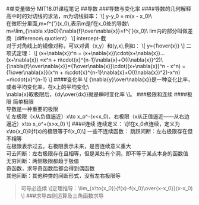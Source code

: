 #单变量微分
MIT18.01课程笔记
##导数
###导数与变化率
####导数的几何解释
高中时的对切线的求法，m为切线斜率：
\\[
y-y_0 = m(x - x_0)\\\
在微积分里面,m=f^{'}(x_0),表示m是f在x_0处的导数\\\
m=\lim_{\nabla x\to0}{\nabla{f}\over\nabla{x}}=f^{'}(x_0)\ 
lim内的部分叫做差商（difference\ quotient）
\\]
intercept-截   
对于对角线上的镜像对称，可以对调（x,y）和(y,x),例如：
\\[
y={1\over{x}}
\\]
二项式定理：
\\[
(x+\nabla{x})^n = (x+\nabla{x})\cdot(x+\nabla{x})...(x+\nabla{x})
=x^n + n\cdot{x}^{n-1}\nabla{x}+O((\nabla{x})^2)\\\
{\nabla{f}\over\nabla{x}}={1\over\nabla{x}}\cdot((x+\nabla{x})^n - x^n)
={1\over\nabla{x}}(x^n + n\cdot{x}^{n-1}\nabla{x}+O((\nabla{x})^2)-x^n)
=n\cdot{x}^{n-1}
\\]
####变化率
\\[
{\nabla{y}\over\nabla{x}}是一种变化比率，或者平均变化率，在x上的平均变化\\\
\nabla{x}取极限后，{dy\over{dx}}就是瞬时变化率
\\]。
###极限和连续
####极限
简单极限      
导数是一种重要的极限    
\\[
左极限（x从负值逼近）x\to x_o^-(x<x_0)、右极限（x从正值逼近——从右边逼近）x\to x_o^+(x>x_0)
\\]
####连续
连续定义：
\\[f在x_0点连续，定义为x\to{x_0}时f(x)的极限等于f(x_0)\\]
一些不连续函数：
跳跃间断：左右极限存在但不相等    
左极限表示过去，右极限表示未来，是否连续意义重大    
可去间断：左右极限存在且相等，但是某处有个洞，即不等于某点本身的函数值    
无穷间断：两侧极限都趋于极值    
奇函数，求导奇函数后都会得到偶函数     
其他间断：其他种类的间断形式，没有左右极限等     
> 可导必连续
> \\[定理推导：\lim_{x\to{x_0}}{f(x)-f(x_0)\over{x-x_0}}(x-x_0)
> \\]
###求导四则运算及三角函数求导

